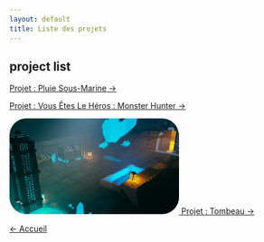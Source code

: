```yaml
---
layout: default
title: Liste des projets
---
```


## project list

<a href="./pluie_tunnel.html" class="btn">Projet : Pluie Sous-Marine &#x2192;</a>

<a href="./vous_etes_le_heros.html" class="btn">Projet : Vous Êtes Le Héros : Monster Hunter &#x2192;</a>

<a href="./Tombeau.html" class="btn link"><img class="btn" src="../assets/3D/Tombeau/render_final_salle.jpg" style="border-radius:30px;" width="300px" > Projet : Tombeau &#x2192;</a>


<a href="/index.html" class="btn"> &#x2190; Accueil</a>